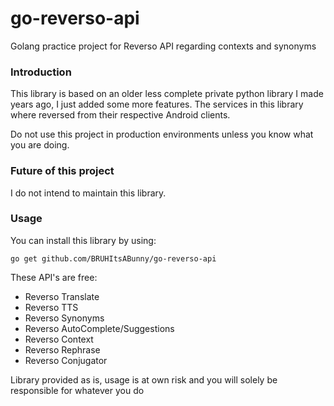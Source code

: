 # go-reverso-api
Golang practice project for Reverso API regarding contexts and synonyms

### Introduction
This library is based on an older less complete private python library I made years ago, I just added some more features.
The services in this library where reversed from their respective Android clients.

Do not use this project in production environments unless you know what you are doing.

### Future of this project
I do not intend to maintain this library.

### Usage
You can install this library by using:
```
go get github.com/BRUHItsABunny/go-reverso-api
```

These API's are free:
* Reverso Translate
* Reverso TTS
* Reverso Synonyms
* Reverso AutoComplete/Suggestions
* Reverso Context
* Reverso Rephrase
* Reverso Conjugator

Library provided as is, usage is at own risk and you will solely be responsible for whatever you do
